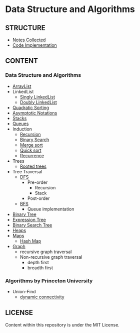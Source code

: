 # Data Structure and Algorithms

## STRUCTURE

- [Notes Collected](notes/notes.md)
- [Code Implementation](https://github.com/flaviaouyang/data-structure-and-algorithms/tree/master/code)

## CONTENT

### Data Structure and Algorithms

- [ArrayList](https://github.com/flaviaouyang/data-structure-and-algorithms/blob/master/notes/notes.md#arraylist)
- LinkedList
  - [Singly LinkedList](https://github.com/flaviaouyang/data-structure-and-algorithms/blob/master/notes/notes.md#singly-linked-lists)
  - [Doubly LinkedList](https://github.com/flaviaouyang/data-structure-and-algorithms/blob/master/notes/notes.md#doubly-linked-lists)
- [Quadratic Sorting](https://github.com/flaviaouyang/data-structure-and-algorithms/blob/master/notes/notes.md#quadratic-sorting)
- [Asymptotic Notations](https://github.com/flaviaouyang/data-structure-and-algorithms/blob/master/notes/notes.md#asymptotic-notations)
- [Stacks](https://github.com/flaviaouyang/data-structure-and-algorithms/blob/master/notes/notes.md#stacks-and-queues)
- [Queues](https://github.com/flaviaouyang/data-structure-and-algorithms/blob/master/notes/notes.md#stacks-and-queues)
- Induction
  - [Recursion](https://github.com/flaviaouyang/data-structure-and-algorithms/blob/master/notes/notes.md#induction-and-recursion)
  - [Binary Search](code/recursion/binarySearch.js)
  - [Merge sort](code/sort/mergeSort.js)
  - [Quick sort](code/sort/quickSort.js)
  - [Recurrence](https://github.com/flaviaouyang/data-structure-and-algorithms/blob/master/notes/notes.md#recurrences)
- Trees
  - [Rooted trees](https://github.com/flaviaouyang/data-structure-and-algorithms/blob/master/notes/notes.md#rooted-trees)
- Tree Traversal
  - [DFS](https://github.com/flaviaouyang/data-structure-and-algorithms/blob/master/notes/notes.md#depth-first-preorder)
  	- Pre-order
  		- Recursion
  		- Stack 
  	- Post-order
  - [BFS](https://github.com/flaviaouyang/data-structure-and-algorithms/blob/master/notes/notes.md#breath-first-traversal)
  	- Queue implementation
- [Binary Tree](https://github.com/flaviaouyang/data-structure-and-algorithms/blob/master/notes/notes.md#binary-trees)
- [Expression Tree](https://github.com/flaviaouyang/data-structure-and-algorithms/blob/master/notes/notes.md#expression-trees)
- [Binary Search Tree](https://github.com/flaviaouyang/data-structure-and-algorithms/blob/master/notes/notes.md#binary-search-trees)
- [Heaps](https://github.com/flaviaouyang/data-structure-and-algorithms/blob/master/notes/notes.md#heaps)
- [Maps](https://github.com/flaviaouyang/data-structure-and-algorithms/blob/master/notes/notes.md#maps)
	- [Hash Map](https://github.com/flaviaouyang/data-structure-and-algorithms/blob/master/notes/notes.md#hash-maps)
- [Graph](https://github.com/flaviaouyang/data-structure-and-algorithms/blob/master/notes/notes.md#graphs)
	- recursive graph traversal
	- Non-recursive graph traversal
		- depth first
		- breadth first

### Algorithms by Princeton University 

- Union-Find
	- [dynamic connectivity](slides/UnionFind.pd)

## LICENSE

Content within this repository is under the MIT License.
